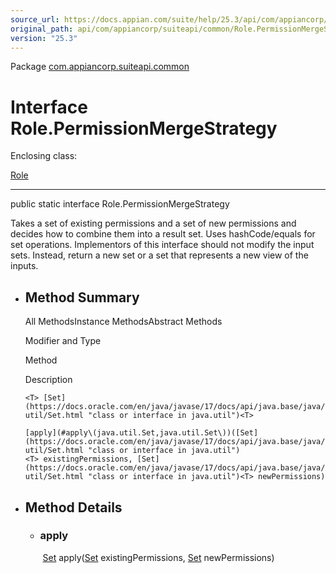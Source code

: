 ```yaml
---
source_url: https://docs.appian.com/suite/help/25.3/api/com/appiancorp/suiteapi/common/Role.PermissionMergeStrategy.html
original_path: api/com/appiancorp/suiteapi/common/Role.PermissionMergeStrategy.html
version: "25.3"
---
```


Package [com.appiancorp.suiteapi.common](package-summary.html)

# Interface Role.PermissionMergeStrategy

Enclosing class:

[Role](Role.html "class in com.appiancorp.suiteapi.common")

* * *

public static interface Role.PermissionMergeStrategy

Takes a set of existing permissions and a set of new permissions and decides how to combine them into a result set. Uses hashCode/equals for set operations. Implementors of this interface should not modify the input sets. Instead, return a new set or a set that represents a new view of the inputs.

-   ## Method Summary

    All MethodsInstance MethodsAbstract Methods

    Modifier and Type

    Method

    Description

    `<T> [Set](https://docs.oracle.com/en/java/javase/17/docs/api/java.base/java/util/Set.html "class or interface in java.util")<T>`

    `[apply](#apply\(java.util.Set,java.util.Set\))([Set](https://docs.oracle.com/en/java/javase/17/docs/api/java.base/java/util/Set.html "class or interface in java.util")<T> existingPermissions, [Set](https://docs.oracle.com/en/java/javase/17/docs/api/java.base/java/util/Set.html "class or interface in java.util")<T> newPermissions)`

-   ## Method Details

    -   ### apply

        <T> [Set](https://docs.oracle.com/en/java/javase/17/docs/api/java.base/java/util/Set.html "class or interface in java.util")<T> apply([Set](https://docs.oracle.com/en/java/javase/17/docs/api/java.base/java/util/Set.html "class or interface in java.util")<T> existingPermissions, [Set](https://docs.oracle.com/en/java/javase/17/docs/api/java.base/java/util/Set.html "class or interface in java.util")<T> newPermissions)